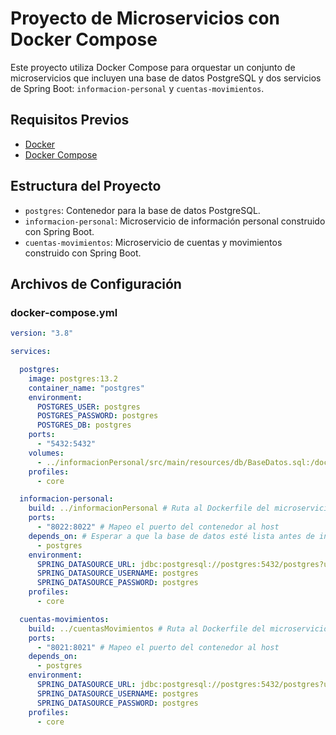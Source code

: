 # Proyecto de Microservicios con Docker Compose

Este proyecto utiliza Docker Compose para orquestar un conjunto de microservicios que incluyen una base de datos PostgreSQL y dos servicios de Spring Boot: `informacion-personal` y `cuentas-movimientos`.

## Requisitos Previos

- [Docker](https://www.docker.com/)
- [Docker Compose](https://docs.docker.com/compose/)

## Estructura del Proyecto

- `postgres`: Contenedor para la base de datos PostgreSQL.
- `informacion-personal`: Microservicio de información personal construido con Spring Boot.
- `cuentas-movimientos`: Microservicio de cuentas y movimientos construido con Spring Boot.

## Archivos de Configuración

### docker-compose.yml

```yaml
version: "3.8"

services:

  postgres:
    image: postgres:13.2
    container_name: "postgres"
    environment:
      POSTGRES_USER: postgres
      POSTGRES_PASSWORD: postgres
      POSTGRES_DB: postgres
    ports:
      - "5432:5432"
    volumes:
      - ../informacionPersonal/src/main/resources/db/BaseDatos.sql:/docker-entrypoint-initdb.d/BaseDatos.sql # Copiar el script SQL
    profiles:
      - core

  informacion-personal:
    build: ../informacionPersonal # Ruta al Dockerfile del microservicio informacionPersonal
    ports:
      - "8022:8022" # Mapeo el puerto del contenedor al host
    depends_on: # Esperar a que la base de datos esté lista antes de iniciar
      - postgres
    environment:
      SPRING_DATASOURCE_URL: jdbc:postgresql://postgres:5432/postgres?useUnicode=true&characterEncoding=utf8 # Conectar a la base de datos en el contenedor 'postgres'
      SPRING_DATASOURCE_USERNAME: postgres
      SPRING_DATASOURCE_PASSWORD: postgres
    profiles:
      - core

  cuentas-movimientos:
    build: ../cuentasMovimientos # Ruta al Dockerfile del microservicio cuentasMovimientos
    ports:
      - "8021:8021" # Mapeo el puerto del contenedor al host
    depends_on:
      - postgres
    environment:
      SPRING_DATASOURCE_URL: jdbc:postgresql://postgres:5432/postgres?useUnicode=true&characterEncoding=utf8 # Conectar a la base de datos en el contenedor 'postgres'
      SPRING_DATASOURCE_USERNAME: postgres
      SPRING_DATASOURCE_PASSWORD: postgres
    profiles:
      - core
